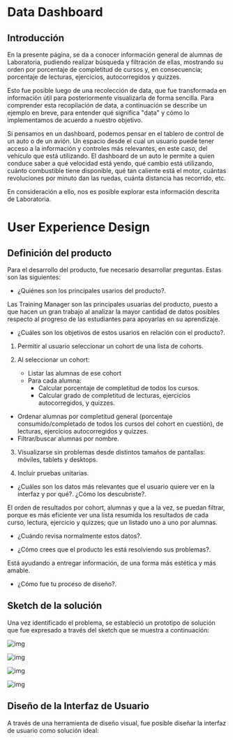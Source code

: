 # Data Dashboard

## Introducción

En la presente página, se da a conocer información general de alumnas de Laboratoria, pudiendo realizar búsqueda y filtración de ellas, mostrando su orden por porcentaje de completitud de cursos y, en consecuencia; porcentaje de lecturas, ejercicios, autocorregidos y quizzes.   

Esto fue posible luego de una recolección de data, que fue transformada en información útil para posteriormente visualizarla de forma sencilla.
Para comprender esta recopilación de data, a continuación se describe un ejemplo en breve, para entender qué significa "data" y cómo lo implementamos de acuerdo a nuestro objetivo.

Si pensamos en un dashboard, podemos pensar en el tablero de control de un auto o de un avión. Un espacio desde el cual un usuario puede tener acceso a la información y controles más relevantes, en este caso, del vehículo que está utilizando. El dashboard de un auto le permite a quien conduce saber a qué velocidad está yendo, qué cambio está utilizando, cuánto combustible tiene disponible, qué tan caliente está el motor, cuántas revoluciones por minuto dan las ruedas, cuánta distancia has recorrido, etc.

En consideración a ello, nos es posible explorar esta información descrita de Laboratoria.



# User Experience Design

## Definición del producto

Para el desarrollo del producto, fue necesario desarrollar preguntas. Estas son las siguientes:

* ¿Quiénes son los principales usarios del producto?.

Las Training Manager son las principales usuarias del producto, puesto a que hacen un gran trabajo al analizar la mayor cantidad de datos posibles respecto al progreso de las estudiantes para apoyarlas en su aprendizaje.

* ¿Cuáles son los objetivos de estos usarios en relación con el producto?.

1. Permitir al usuario seleccionar un cohort de una lista de cohorts.

2. Al seleccionar un cohort:
   * Listar las alumnas de ese cohort
   * Para cada alumna:
        * Calcular porcentaje de completitud de todos los cursos.
        * Calcular grado de completitud de lecturas, ejercicios autocorregidos, y quizzes.
  * Ordenar alumnas por completitud general (porcentaje consumido/completado de todos los cursos del cohort en cuestión), de lecturas, ejercicios autocorregidos y quizzes.
  * Filtrar/buscar alumnas por nombre.

3. Visualizarse sin problemas desde distintos tamaños de pantallas: móviles, tablets y desktops.

4. Incluir pruebas unitarias.

* ¿Cuáles son los datos más relevantes que el usuario quiere ver en la interfaz y por qué?. ¿Cómo los descubriste?.

El orden de resultados por cohort, alumnas y que a la vez, se puedan filtrar, porque es más eficiente ver una lista resumida los resultados de cada curso, lectura, ejercicio y quizzes; que un listado uno a uno por alumnas.

* ¿Cuándo revisa normalmente estos datos?.



* ¿Cómo crees que el producto les está resolviendo sus problemas?.

Está ayudando a entregar información, de una forma más estética y más amable.

* ¿Cómo fue tu proceso de diseño?.




## Sketch de la solución

Una vez identificado el problema, se estableció un prototipo de solución que fue expresado a través del sketch que se muestra a continuación:

![img](https://i.imgur.com/2Thbe3D.jpg)

![img](https://i.imgur.com/FX9x4YB.jpg[/img)

![img](https://i.imgur.com/UiUm6Fz.jpg)

![img](https://i.imgur.com/3GC2bO7.jpg[/img)

## Diseño de la Interfaz de Usuario

A través de una herramienta de diseño visual, fue posible diseñar la interfaz de usuario como solución ideal:
